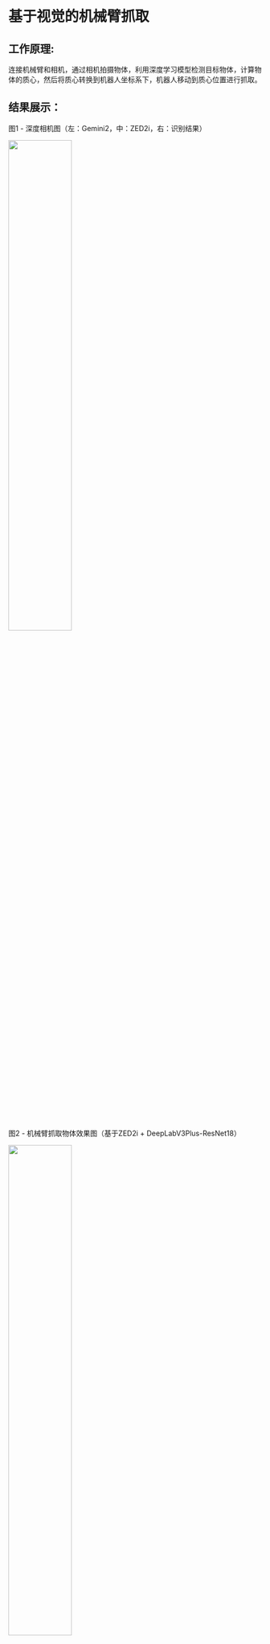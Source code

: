 # 基于视觉的机械臂抓取

## 工作原理:
连接机械臂和相机，通过相机拍摄物体，利用深度学习模型检测目标物体，计算物体的质心，然后将质心转换到机器人坐标系下，机器人移动到质心位置进行抓取。

## 结果展示：
图1 - 深度相机图（左：Gemini2，中：ZED2i，右：识别结果）

<img src="RobotGrasp/图1.png" width="50%">

图2 - 机械臂抓取物体效果图（基于ZED2i + DeepLabV3Plus-ResNet18）

<img src="RobotGrasp/图2.gif" width="50%">

## 硬件部分：
Orbbec Gemini2深度相机 - 双目红外结构光
Stereolabs ZED2i深度相机 - 双目RGB
Hans Robot Elfin机械臂 - 6自由度

## 代码部分: 
### 1. 机械臂控制函数：Hans_Robot.py 
- 封装了常用的机械臂控制函数：
1. 机器人参数初始化：
    1.1 连接参数：IP和端口、电箱ID、机器人ID、末端执行器ID、是否使用末端执行器、是否使用相机
    1.2 工作参数：工作空间限制、关节限制、最大速度、最大加速度、TCP坐标、机器人速度比例
    1.3 运动参数：位置容差阈值、回零位置、放置位置、抓取位姿
    1.4 相机参数：相机内参、相机深度尺度
2. 机器人基础函数 - 连接、使能、下电、回零、停止、暂停、继续、复位
3. 机器人工具函数 - 列表字符串转浮点数、弧度转角度、角度转弧度
4. 机器人功能函数 - 启动机器人、重启机器人、获取相机数据、末端执行器检测、末端执行器打开、末端执行器闭合、机器人运动速度设置、机器人运动状态检测、机器人当前状态检测、机器人当前位置获取、机器人移动精度检测、判断机器人是否在工作空间内
5. 机器人运动函数 - 关节点动调节、直线点动调节、路点点动调节、关节运动、直线轨迹运动、圆弧轨迹运动、机器人高精度移动函数
6. 机器人抓取函数 - 机器人平面抓取物体、机器人抓取放置物体、机器人推动物体

### 2. 深度相机函数：Gemini_camera.py | Gemini_photo.py | ZED2i_camera.py | ZED2i_photo.py
- camera.py为相机初始化和连接函数，photo.py为图像显示、拍照和保存函数
1. 相机参数初始化 - 确定相机设备ID、RGB图像尺寸、RGB图像帧率、深度图像尺寸、深度图像帧率，初始化RGB内参、深度图内参、深度缩放系数
2. 相机连接 - 配置相机参数、获取相机数据流，确定对齐模式、深度尺度、相机内参，打印相机数据流信息
3. 相机功能函数 - 深度模式选择，开关激光，开关LDP，开关软件滤波，获取相机内参（输出为特定格式），获取RGB图像和深度图像，保存图像
4. 相机图像显示 - RGB与深度图像叠加显示、RGB与深度图像独立显示
5. 相机工具函数 - OpenCV窗口的回调函数，深度图像修复缺失值，深度图像归一化

### 3. 目标检测算法（语义/实例分割）：InstanceSegmentation
|模型|预测精度（IoU）|每秒预测帧率|
|-|-:|-:|
UNet|0.9085|37.42 ± 1.33
UNetPlus|0.8933|41.81 ± 2.73
NestedUNet|0.9093|38.67 ± 2.54
U2Net|0.9132|27.84 ± 0.18
DeepLabV3Plus-ResNet18|0.9127|36.54 ± 0.11
DeepLabV3Plus-ResNet34|0.9080|30.32 ± 1.44
MedicalTransformer|0.8968|14.23 ± 0.09

### 4. 官方 SKD 文件：utils
